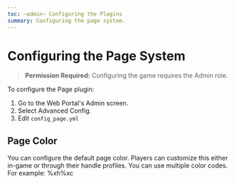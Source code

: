 ```yaml
---
toc: ~admin~ Configuring the Plugins
summary: Configuring the page system.
---
```

# Configuring the Page System

> **Permission Required:** Configuring the game requires the Admin role.

To configure the Page plugin:

1. Go to the Web Portal's Admin screen.  
2. Select Advanced Config.
3. Edit `config_page.yml`

## Page Color

You can configure the default page color.  Players can customize this either in-game or through their handle profiles.  You can use multiple color codes.  For example: %xh%xc
